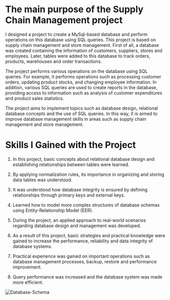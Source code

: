 # The main purpose of the Supply Chain Management project

I designed a project to create a MySql-based database and perform operations on this database using SQL queries. This project is based on supply chain management and store management. First of all, a database was created containing the information of customers, suppliers, stores and employees. Later, tables were added to this database to track orders, products, warehouses and order transactions.

The project performs various operations on the database using SQL queries. For example, it performs operations such as processing customer orders, updating product stocks, and changing employee information. In addition, various SQL queries are used to create reports in the database, providing access to information such as analysis of customer expenditures and product sales statistics.

The project aims to implement topics such as database design, relational database concepts and the use of SQL queries. In this way, it is aimed to improve database management skills in areas such as supply chain management and store management.

# Skills I Gained with the Project

1. In this project, basic concepts about relational database design and establishing relationships between tables were learned.
   
2. By applying normalization rules, its importance in organizing and storing data tables was understood.
   
3. It was understood how database integrity is ensured by defining relationships through primary keys and external keys.
   
4. Learned how to model more complex structures of database schemas using Entity-Relationship Model (EER).
   
5. During the project, an applied approach to real-world scenarios regarding database design and management was developed.
   
6. As a result of this project, basic strategies and practical knowledge were gained to increase the performance, reliability and data integrity of database systems.
   
7. Practical experience was gained on important operations such as database management processes, backup, restore and performance improvement.

9. Query performance was increased and the database system was made more efficient.

![Database-Schema](https://github.com/Mehmettakkan/database-project/assets/114080733/df11ce49-0bf8-4b69-a5af-9cef37778665)

